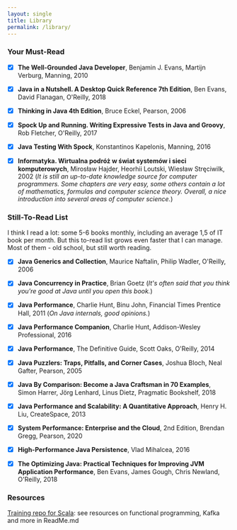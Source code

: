 ```yaml
---
layout: single
title: Library
permalink: /library/
---
```


### Your Must-Read

- [x] **The Well-Grounded Java Developer**, Benjamin J. Evans, Martijn Verburg, Manning, 2010

- [x] **Java in a Nutshell. A Desktop Quick Reference 7th Edition**, Ben Evans, David Flanagan, O'Reilly, 2018

- [x] **Thinking in Java 4th Edition**, Bruce Eckel, Pearson, 2006

- [x] **Spock Up and Running. Writing Expressive Tests in Java and Groovy**, Rob Fletcher, O'Reilly, 2017

- [x] **Java Testing With Spock**, Konstantinos Kapelonis, Manning, 2016

- [x] **Informatyka. Wirtualna podróż w świat systemów i sieci komputerowych**, Mirosław Hajder, Heorhii Loutski, Wiesław Stręciwilk, 2002 (*It is still an up-to-date knowledge source for computer programmers.
  Some chapters are very easy, some others contain a lot of mathematics, formulas and computer science theory.
  Overall, a nice introduction into several areas of computer science.*)


### Still-To-Read List

I think I read a lot: some 5-6 books monthly, including an average 1,5 of IT book per month.
But this to-read list grows even faster that I can manage.
Most of them - old school, but still worth reading.

- [x] **Java Generics and Collection**, Maurice Naftalin, Philip Wadler, O'Reilly, 2006

- [x] **Java Concurrency in Practice**, Brian Goetz (*It's often said that you think you're good at Java until you open this book.*)

- [x] **Java Performance**, Charlie Hunt, Binu John, Financial Times Prentice Hall, 2011 (*On Java internals, good opinions.*)

- [x] **Java Performance Companion**, Charlie Hunt, Addison-Wesley Professional, 2016

- [x] **Java Performance**, The Definitive Guide, Scott Oaks, O'Reilly, 2014

- [x] **Java Puzzlers: Traps, Pitfalls, and Corner Cases**, Joshua Bloch, Neal Gafter, Pearson, 2005

- [x] **Java By Comparison: Become a Java Craftsman in 70 Examples**, Simon Harrer, Jörg Lenhard, Linus Dietz, Pragmatic
  Bookshelf, 2018

- [x] **Java Performance and Scalability: A Quantitative Approach**, Henry H. Liu, CreateSpace, 2013

- [x] **System Performance: Enterprise and the Cloud**, 2nd Edition, Brendan Gregg, Pearson, 2020

- [x] **High-Performance Java Persistence**, Vlad Mihalcea, 2016

- [x] **The Optimizing Java: Practical Techniques for Improving JVM Application Performance**, Ben Evans, James Gough,
  Chris Newland, O'Reilly, 2018

### Resources

[Training repo for Scala](https://github.com/mzacki/scala-precision): see resources on functional programming, Kafka and more in ReadMe.md